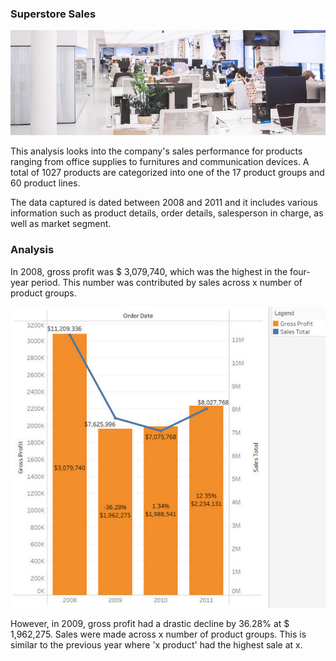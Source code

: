 ### Superstore Sales

<a href="https://www.pexels.com/photo/white-plastic-chairs-and-tables-in-white-room-3778619/">![Header](https://github.com/atikahmd/Superstore-Sales/blob/main/visuals/header_superstore.jpg?raw=true "Photo by Polina Zimmerman")</a>


This analysis looks into the company's sales performance for products ranging from office supplies to furnitures and communication devices. A total of 1027 products are categorized into one of the 17 product groups and 60 product lines.

The data captured is dated between 2008 and 2011 and it includes various information such as product details, order details, salesperson in charge, as well as market segment.

### Analysis

In 2008, gross profit was $ 3,079,740, which was the highest in the four-year period. This number was contributed by sales across x number of product groups.

![Bar Chart](https://github.com/atikahmd/Superstore-Sales/blob/main/visuals/sales_profit.jpg?raw=true "Total Sales vs Gross Profit")

However, in 2009, gross profit had a drastic decline by 36.28% at $ 1,962,275. Sales were made across x number of product groups. This is similar to the previous year where 'x product' had the highest sale at x.

